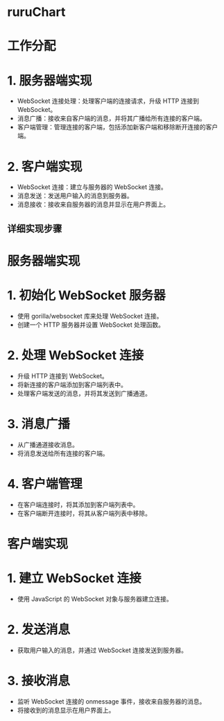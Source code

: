 # ruruChart
# 工作分配
# 1. 服务器端实现
* WebSocket 连接处理：处理客户端的连接请求，升级 HTTP 连接到 WebSocket。
* 消息广播：接收来自客户端的消息，并将其广播给所有连接的客户端。
* 客户端管理：管理连接的客户端，包括添加新客户端和移除断开连接的客户端。
# 2. 客户端实现
* WebSocket 连接：建立与服务器的 WebSocket 连接。
* 消息发送：发送用户输入的消息到服务器。
* 消息接收：接收来自服务器的消息并显示在用户界面上。
## 详细实现步骤
# 服务器端实现
# 1. 初始化 WebSocket 服务器
* 使用 gorilla/websocket 库来处理 WebSocket 连接。
* 创建一个 HTTP 服务器并设置 WebSocket 处理函数。
# 2. 处理 WebSocket 连接
* 升级 HTTP 连接到 WebSocket。
* 将新连接的客户端添加到客户端列表中。
* 处理客户端发送的消息，并将其发送到广播通道。
# 3. 消息广播
* 从广播通道接收消息。
* 将消息发送给所有连接的客户端。
# 4. 客户端管理
* 在客户端连接时，将其添加到客户端列表中。
* 在客户端断开连接时，将其从客户端列表中移除。
# 客户端实现
# 1. 建立 WebSocket 连接
* 使用 JavaScript 的 WebSocket 对象与服务器建立连接。
# 2. 发送消息
* 获取用户输入的消息，并通过 WebSocket 连接发送到服务器。
# 3. 接收消息
* 监听 WebSocket 连接的 onmessage 事件，接收来自服务器的消息。
* 将接收到的消息显示在用户界面上。
